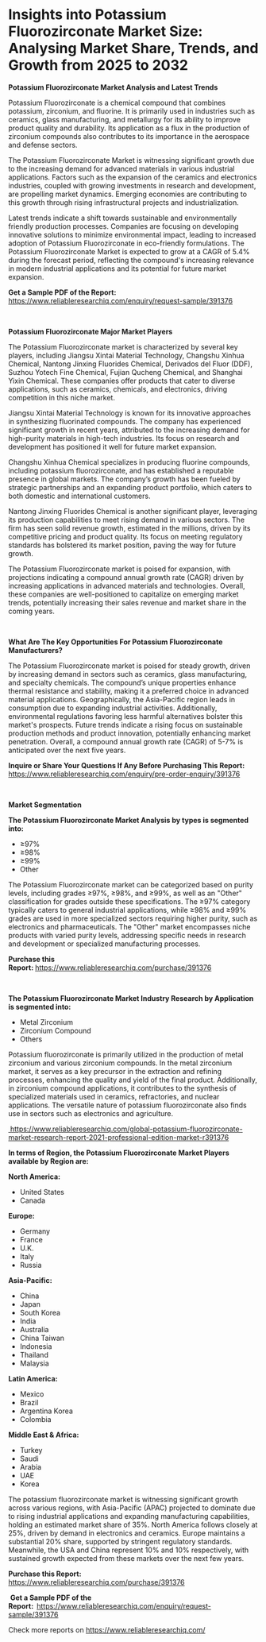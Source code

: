 <p><h1>Insights into Potassium Fluorozirconate Market Size: Analysing Market Share, Trends, and Growth from 2025 to 2032</h1></p><p><strong>Potassium Fluorozirconate Market Analysis and Latest Trends</strong></p>
<p><p>Potassium Fluorozirconate is a chemical compound that combines potassium, zirconium, and fluorine. It is primarily used in industries such as ceramics, glass manufacturing, and metallurgy for its ability to improve product quality and durability. Its application as a flux in the production of zirconium compounds also contributes to its importance in the aerospace and defense sectors.</p><p>The Potassium Fluorozirconate Market is witnessing significant growth due to the increasing demand for advanced materials in various industrial applications. Factors such as the expansion of the ceramics and electronics industries, coupled with growing investments in research and development, are propelling market dynamics. Emerging economies are contributing to this growth through rising infrastructural projects and industrialization.</p><p>Latest trends indicate a shift towards sustainable and environmentally friendly production processes. Companies are focusing on developing innovative solutions to minimize environmental impact, leading to increased adoption of Potassium Fluorozirconate in eco-friendly formulations. The Potassium Fluorozirconate Market is expected to grow at a CAGR of 5.4% during the forecast period, reflecting the compound's increasing relevance in modern industrial applications and its potential for future market expansion.</p></p>
<p><strong>Get a Sample PDF of the Report:&nbsp;</strong> <a href="https://www.reliableresearchiq.com/enquiry/request-sample/391376?utm_campaign=1720&utm_medium=2&utm_source=Github&utm_content=ia&utm_term=16012025&utm_id=potassium-fluorozirconate">https://www.reliableresearchiq.com/enquiry/request-sample/391376</a></p>
<p>&nbsp;</p>
<p><strong>Potassium Fluorozirconate Major Market Players</strong></p>
<p><p>The Potassium Fluorozirconate market is characterized by several key players, including Jiangsu Xintai Material Technology, Changshu Xinhua Chemical, Nantong Jinxing Fluorides Chemical, Derivados del Fluor (DDF), Suzhou Yotech Fine Chemical, Fujian Qucheng Chemical, and Shanghai Yixin Chemical. These companies offer products that cater to diverse applications, such as ceramics, chemicals, and electronics, driving competition in this niche market.</p><p>Jiangsu Xintai Material Technology is known for its innovative approaches in synthesizing fluorinated compounds. The company has experienced significant growth in recent years, attributed to the increasing demand for high-purity materials in high-tech industries. Its focus on research and development has positioned it well for future market expansion.</p><p>Changshu Xinhua Chemical specializes in producing fluorine compounds, including potassium fluorozirconate, and has established a reputable presence in global markets. The company’s growth has been fueled by strategic partnerships and an expanding product portfolio, which caters to both domestic and international customers.</p><p>Nantong Jinxing Fluorides Chemical is another significant player, leveraging its production capabilities to meet rising demand in various sectors. The firm has seen solid revenue growth, estimated in the millions, driven by its competitive pricing and product quality. Its focus on meeting regulatory standards has bolstered its market position, paving the way for future growth.</p><p>The Potassium Fluorozirconate market is poised for expansion, with projections indicating a compound annual growth rate (CAGR) driven by increasing applications in advanced materials and technologies. Overall, these companies are well-positioned to capitalize on emerging market trends, potentially increasing their sales revenue and market share in the coming years.</p></p>
<p>&nbsp;</p>
<p><strong>What Are The Key Opportunities For Potassium Fluorozirconate Manufacturers?</strong></p>
<p><p>The Potassium Fluorozirconate market is poised for steady growth, driven by increasing demand in sectors such as ceramics, glass manufacturing, and specialty chemicals. The compound’s unique properties enhance thermal resistance and stability, making it a preferred choice in advanced material applications. Geographically, the Asia-Pacific region leads in consumption due to expanding industrial activities. Additionally, environmental regulations favoring less harmful alternatives bolster this market's prospects. Future trends indicate a rising focus on sustainable production methods and product innovation, potentially enhancing market penetration. Overall, a compound annual growth rate (CAGR) of 5-7% is anticipated over the next five years.</p></p>
<p><strong>Inquire or Share Your Questions If Any Before Purchasing This Report:</strong> <a href="https://www.reliableresearchiq.com/enquiry/pre-order-enquiry/391376?utm_campaign=1720&utm_medium=2&utm_source=Github&utm_content=ia&utm_term=16012025&utm_id=potassium-fluorozirconate">https://www.reliableresearchiq.com/enquiry/pre-order-enquiry/391376</a></p>
<p>&nbsp;</p>
<p><strong>Market Segmentation</strong></p>
<p><strong>The Potassium Fluorozirconate Market Analysis by types is segmented into:</strong></p>
<p><ul><li>≥97%</li><li>≥98%</li><li>≥99%</li><li>Other</li></ul></p>
<p><p>The Potassium Fluorozirconate market can be categorized based on purity levels, including grades ≥97%, ≥98%, and ≥99%, as well as an "Other" classification for grades outside these specifications. The ≥97% category typically caters to general industrial applications, while ≥98% and ≥99% grades are used in more specialized sectors requiring higher purity, such as electronics and pharmaceuticals. The "Other" market encompasses niche products with varied purity levels, addressing specific needs in research and development or specialized manufacturing processes.</p></p>
<p><strong>Purchase this Report:&nbsp;</strong><a href="https://www.reliableresearchiq.com/purchase/391376?utm_campaign=1720&utm_medium=2&utm_source=Github&utm_content=ia&utm_term=16012025&utm_id=potassium-fluorozirconate">https://www.reliableresearchiq.com/purchase/391376</a></p>
<p>&nbsp;</p>
<p><strong>The Potassium Fluorozirconate Market Industry Research by Application is segmented into:</strong></p>
<p><ul><li>Metal Zirconium</li><li>Zirconium Compound</li><li>Others</li></ul></p>
<p><p>Potassium fluorozirconate is primarily utilized in the production of metal zirconium and various zirconium compounds. In the metal zirconium market, it serves as a key precursor in the extraction and refining processes, enhancing the quality and yield of the final product. Additionally, in zirconium compound applications, it contributes to the synthesis of specialized materials used in ceramics, refractories, and nuclear applications. The versatile nature of potassium fluorozirconate also finds use in sectors such as electronics and agriculture.</p></p>
<p><a href="https://www.reliableresearchiq.com/global-potassium-fluorozirconate-market-research-report-2021-professional-edition-market-r391376?utm_campaign=1720&utm_medium=2&utm_source=Github&utm_content=ia&utm_term=16012025&utm_id=potassium-fluorozirconate">&nbsp;https://www.reliableresearchiq.com/global-potassium-fluorozirconate-market-research-report-2021-professional-edition-market-r391376</a></p>
<p><strong>In terms of Region, the Potassium Fluorozirconate Market Players available by Region are:</strong></p>
<p>
    <p> <strong> North America: </strong>
        <ul>
            <li>United States</li>
            <li>Canada</li>
        </ul>
        </p> 
    <p> <strong> Europe: </strong>
        <ul>
            <li>Germany</li>
            <li>France</li>
            <li>U.K.</li>
            <li>Italy</li>
            <li>Russia</li>
        </ul>
        </p> 
    <p> <strong> Asia-Pacific: </strong>
        <ul>
            <li>China</li>
            <li>Japan</li>
            <li>South Korea</li>
            <li>India</li>
            <li>Australia</li>
            <li>China Taiwan</li>
            <li>Indonesia</li>
            <li>Thailand</li>
            <li>Malaysia</li>
        </ul>
        </p> 
    <p> <strong> Latin America: </strong>
        <ul>
            <li>Mexico</li>
            <li>Brazil</li>
            <li>Argentina Korea</li>
            <li>Colombia</li>
        </ul>
        </p> 
    <p> <strong> Middle East & Africa: </strong>
        <ul>
            <li>Turkey</li>
            <li>Saudi</li>
            <li>Arabia</li>
            <li>UAE</li>
            <li>Korea</li>
        </ul>
    </p>
    </p>
<p><p>The potassium fluorozirconate market is witnessing significant growth across various regions, with Asia-Pacific (APAC) projected to dominate due to rising industrial applications and expanding manufacturing capabilities, holding an estimated market share of 35%. North America follows closely at 25%, driven by demand in electronics and ceramics. Europe maintains a substantial 20% share, supported by stringent regulatory standards. Meanwhile, the USA and China represent 10% and 10% respectively, with sustained growth expected from these markets over the next few years.</p></p>
<p><strong>Purchase this Report: </strong><a href="https://www.reliableresearchiq.com/purchase/391376?utm_campaign=1720&utm_medium=2&utm_source=Github&utm_content=ia&utm_term=16012025&utm_id=potassium-fluorozirconate">https://www.reliableresearchiq.com/purchase/391376</a></p>
<p>&nbsp;<strong>Get a Sample PDF of the Report:&nbsp;&nbsp;</strong><a href="https://www.reliableresearchiq.com/enquiry/request-sample/391376?utm_campaign=1720&utm_medium=2&utm_source=Github&utm_content=ia&utm_term=16012025&utm_id=potassium-fluorozirconate">https://www.reliableresearchiq.com/enquiry/request-sample/391376</a></p>
<p><strong></strong></p>
<p>Check more reports on <a href="https://www.reliableresearchiq.com/?utm_campaign=1720&utm_medium=2&utm_source=Github&utm_content=ia&utm_term=16012025&utm_id=potassium-fluorozirconate">https://www.reliableresearchiq.com/</a></p>